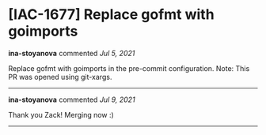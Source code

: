 # [IAC-1677] Replace gofmt with goimports

**ina-stoyanova** commented *Jul 5, 2021*

Replace gofmt with goimports in the pre-commit configuration. Note: This PR was opened using git-xargs.
<br />
***


**ina-stoyanova** commented *Jul 9, 2021*

Thank you Zack! Merging now :) 
***

